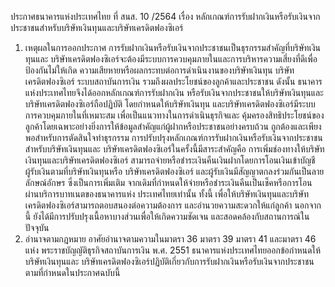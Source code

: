 ประกาศธนาคารแห่งประเทศไทย
ที่ สนส. 10 /2564
เรื่อง หลักเกณฑ์การรับฝากเงินหรือรับเงินจากประชาชนสําหรับบริษัทเงินทุนและบริษัทเครดิตฟองซิเอร์
1. เหตุผลในการออกประกาศ
การรับฝากเงินหรือรับเงินจากประชาชนเป็นธุรกรรมสำคัญที่บริษัทเงินทุนและ
บริษัทเครดิตฟองซิเอร์จะต้องมีระบบการควบคุมภายในและการบริหารความเสี่ยงที่ดีเพื่อป้องกันไม่ให้เกิด
ความเสียหายหรือผลกระทบต่อการดำเนินงานของบริษัทเงินทุน บริษัทเครดิตฟองซิเอร์ ระบบสถาบันการเงิน
รวมถึงผลประโยชน์ของลูกค้าและประชาชน ดังนั้น ธนาคารแห่งประเทศไทยจึงได้ออกหลักเกณฑ์การรับฝากเงิน
หรือรับเงินจากประชาชนให้บริษัทเงินทุนและบริษัทเครดิตฟองซิเอร์ถือปฏิบัติ โดยกำหนดให้บริษัทเงินทุน
และบริษัทเครดิตฟองซิเอร์มีระบบการควบคุมภายในที่เหมาะสม เพื่อเป็นแนวทางในการดำเนินธุรกิจและ
คุ้มครองสิทธิประโยชน์ของลูกค้าโดยเฉพาะอย่างยิ่งการให้ข้อมูลสำคัญแก่ผู้ฝากหรือประชาชนอย่างครบถ้วน
ถูกต้องและเพียงพอสำหรับการตัดสินใจทำธุรกรรม
การปรับปรุงหลักเกณฑ์การรับฝากเงินหรือรับเงินจากประชาชนสำหรับบริษัทเงินทุนและ
บริษัทเครดิตฟองซิเอร์ในครั้งนี้มีสาระสำคัญคือ การเพิ่มช่องทางให้บริษัทเงินทุนและบริษัทเครดิตฟองซิเอร์
สามารถจ่ายหรือชำระเงินคืนเงินฝากโดยการโอนเงินเข้าบัญชีผู้รับเงินตามที่บริษัทเงินทุนหรือ
บริษัทเครดิตฟองซิเอร์ และผู้รับเงินมีสัญญาตกลงร่วมกันเป็นลายลักษณ์อักษร ซึ่งเป็นการเพิ่มเติม
จากเดิมที่กําหนดให้จ่ายหรือชำระเงินคืนเป็นเช็คหรือการโอนผ่านบริการบาทเนตของธนาคารแห่ง
ประเทศไทยเท่านั้น ทั้งนี้ เพื่อให้บริษัทเงินทุนและบริษัทเครดิตฟองซิเอร์สามารถตอบสนองต่อความต้องการ
และอำนวยความสะดวกให้แก่ลูกค้า นอกจากนี้ ยังได้มีการปรับปรุงเนื้อหาบางส่วนเพื่อให้เกิดความชัดเจน
และสอดคล้องกับสถานการณ์ในปัจจุบัน
2. อำนาจตามกฎหมาย
อาศัยอำนาจตามความในมาตรา 36 มาตรา 39 มาตรา 41 และมาตรา 46 แห่ง
พระราชบัญญัติธุรกิจสถาบันการเงิน พ.ศ. 2551 ธนาคารแห่งประเทศไทยออกข้อกำหนดให้บริษัทเงินทุนและ
บริษัทเครดิตฟองซิเอร์ปฏิบัติเกี่ยวกับการรับฝากเงินหรือรับเงินจากประชาชน ตามที่กำหนดในประกาศฉบับนี้

